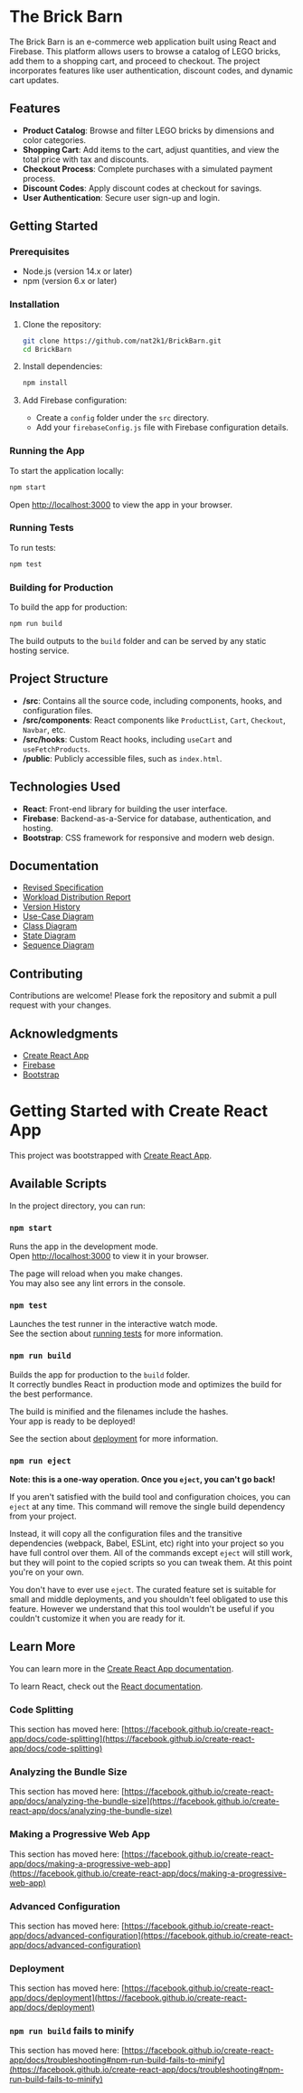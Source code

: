 # The Brick Barn

The Brick Barn is an e-commerce web application built using React and Firebase. This platform allows users to browse a catalog of LEGO bricks, add them to a shopping cart, and proceed to checkout. The project incorporates features like user authentication, discount codes, and dynamic cart updates.

## Features

- **Product Catalog**: Browse and filter LEGO bricks by dimensions and color categories.
- **Shopping Cart**: Add items to the cart, adjust quantities, and view the total price with tax and discounts.
- **Checkout Process**: Complete purchases with a simulated payment process.
- **Discount Codes**: Apply discount codes at checkout for savings.
- **User Authentication**: Secure user sign-up and login.

## Getting Started

### Prerequisites

- Node.js (version 14.x or later)
- npm (version 6.x or later)

### Installation

1. Clone the repository:
   ```sh
   git clone https://github.com/nat2k1/BrickBarn.git
   cd BrickBarn
   ```

2. Install dependencies:
   ```sh
   npm install
   ```

3. Add Firebase configuration:
   - Create a `config` folder under the `src` directory.
   - Add your `firebaseConfig.js` file with Firebase configuration details.

### Running the App

To start the application locally:

```sh
npm start
```

Open [http://localhost:3000](http://localhost:3000) to view the app in your browser.

### Running Tests

To run tests:

```sh
npm test
```

### Building for Production

To build the app for production:

```sh
npm run build
```

The build outputs to the `build` folder and can be served by any static hosting service.

## Project Structure

- **/src**: Contains all the source code, including components, hooks, and configuration files.
- **/src/components**: React components like `ProductList`, `Cart`, `Checkout`, `Navbar`, etc.
- **/src/hooks**: Custom React hooks, including `useCart` and `useFetchProducts`.
- **/public**: Publicly accessible files, such as `index.html`.

## Technologies Used

- **React**: Front-end library for building the user interface.
- **Firebase**: Backend-as-a-Service for database, authentication, and hosting.
- **Bootstrap**: CSS framework for responsive and modern web design.

## Documentation

- [Revised Specification](./docs/SPECIFICATION.md)
- [Workload Distribution Report](./docs/WORKLOAD_DISTRIBUTION.md)
- [Version History](./docs/VERSION_HISTORY.md)
- [Use-Case Diagram](./diagrams/USE_CASE_DIAGRAM.txt)
- [Class Diagram](./diagrams/CLASS_DIAGRAM.txt)
- [State Diagram](./diagrams/STATE_DIAGRAM.txt)
- [Sequence Diagram](./diagrams/SEQUENCE_DIAGRAM.txt)


## Contributing

Contributions are welcome! Please fork the repository and submit a pull request with your changes.

## Acknowledgments

- [Create React App](https://github.com/facebook/create-react-app)
- [Firebase](https://firebase.google.com/)
- [Bootstrap](https://getbootstrap.com/)


# Getting Started with Create React App

This project was bootstrapped with [Create React App](https://github.com/facebook/create-react-app).

## Available Scripts

In the project directory, you can run:

### `npm start`

Runs the app in the development mode.\
Open [http://localhost:3000](http://localhost:3000) to view it in your browser.

The page will reload when you make changes.\
You may also see any lint errors in the console.

### `npm test`

Launches the test runner in the interactive watch mode.\
See the section about [running tests](https://facebook.github.io/create-react-app/docs/running-tests) for more information.

### `npm run build`

Builds the app for production to the `build` folder.\
It correctly bundles React in production mode and optimizes the build for the best performance.

The build is minified and the filenames include the hashes.\
Your app is ready to be deployed!

See the section about [deployment](https://facebook.github.io/create-react-app/docs/deployment) for more information.

### `npm run eject`

**Note: this is a one-way operation. Once you `eject`, you can't go back!**

If you aren't satisfied with the build tool and configuration choices, you can `eject` at any time. This command will remove the single build dependency from your project.

Instead, it will copy all the configuration files and the transitive dependencies (webpack, Babel, ESLint, etc) right into your project so you have full control over them. All of the commands except `eject` will still work, but they will point to the copied scripts so you can tweak them. At this point you're on your own.

You don't have to ever use `eject`. The curated feature set is suitable for small and middle deployments, and you shouldn't feel obligated to use this feature. However we understand that this tool wouldn't be useful if you couldn't customize it when you are ready for it.

## Learn More

You can learn more in the [Create React App documentation](https://facebook.github.io/create-react-app/docs/getting-started).

To learn React, check out the [React documentation](https://reactjs.org/).

### Code Splitting

This section has moved here: [https://facebook.github.io/create-react-app/docs/code-splitting](https://facebook.github.io/create-react-app/docs/code-splitting)

### Analyzing the Bundle Size

This section has moved here: [https://facebook.github.io/create-react-app/docs/analyzing-the-bundle-size](https://facebook.github.io/create-react-app/docs/analyzing-the-bundle-size)

### Making a Progressive Web App

This section has moved here: [https://facebook.github.io/create-react-app/docs/making-a-progressive-web-app](https://facebook.github.io/create-react-app/docs/making-a-progressive-web-app)

### Advanced Configuration

This section has moved here: [https://facebook.github.io/create-react-app/docs/advanced-configuration](https://facebook.github.io/create-react-app/docs/advanced-configuration)

### Deployment

This section has moved here: [https://facebook.github.io/create-react-app/docs/deployment](https://facebook.github.io/create-react-app/docs/deployment)

### `npm run build` fails to minify

This section has moved here: [https://facebook.github.io/create-react-app/docs/troubleshooting#npm-run-build-fails-to-minify](https://facebook.github.io/create-react-app/docs/troubleshooting#npm-run-build-fails-to-minify)
